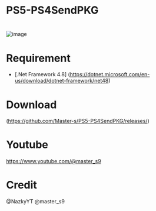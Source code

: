 # PS5-PS4SendPKG
# 


![image](https://github.com/Master-s/PS5-PS4SendPKG/blob/main/goldhen.png)


# Requirement
- [.Net Framework 4.8]
(https://dotnet.microsoft.com/en-us/download/dotnet-framework/net48)


# Download
(https://github.com/Master-s/PS5-PS4SendPKG/releases/)

# Youtube
https://www.youtube.com/@master_s9


# Credit
@NazkyYT
@master_s9
